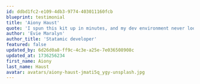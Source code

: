 ```yaml
---
id: ddbd1fc2-e109-4db3-9774-403011160fcb
blueprint: testimonial
title: 'Aiony Haust'
quote: 'I spun this kit up in minutes, and my dev environment never looked so sharp.'
author: 'Evie Maralyn'
author_title: 'Statamic developer'
featured: false
updated_by: 6d26d0a8-ff9c-4c3e-a25e-7e036508908c
updated_at: 1736256234
first_name: Aiony
last_name: Haust
avatar: avatars/aiony-haust-jmati5q_ygy-unsplash.jpg
---
```

